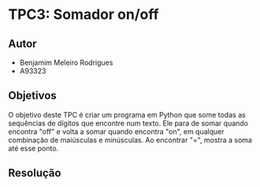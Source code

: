 # TPC3: Somador on/off


## Autor
- Benjamim Meleiro Rodrigues
- A93323

## Objetivos
O objetivo deste TPC é criar um programa em Python que some todas as sequências de dígitos que encontre num texto. Ele para de somar quando encontra "off" e volta a somar quando encontra "on", em qualquer combinação de maiúsculas e minúsculas. Ao encontrar "=", mostra a soma até esse ponto.

## Resolução
